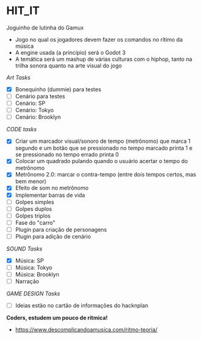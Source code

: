 # HIT_IT
Joguinho de lutinha do Gamux
- Jogo no qual os jogadores devem fazer os comandos no rítimo da música
- A engine usada (a princípio) será o Godot 3
- A temática será um mashup de várias culturas com o hiphop, tanto na trilha sonora quanto na arte visual do jogo


*Art Tasks*
- [x] Bonequinho (dummie) para testes
- [ ] Cenário para testes
- [ ] Cenário: SP
- [ ] Cenário: Tokyo
- [ ] Cenário: Brooklyn

*CODE tasks*
- [x] Criar um marcador visual/sonoro de tempo (metrônomo) que marca 1 segundo e um botão que se pressionado no tempo marcado printa 1 e se pressionado no tempo errado printa 0
- [x] Colocar um quadrado pulando quando o usuário acertar o tempo do metrônomo
- [x] Metrônomo 2.0: marcar o contra-tempo (entre dois tempos certos, mas bem menor)
- [x] Efeito de som no metrônomo
- [x] Implementar barras de vida
- [ ] Golpes simples
- [ ] Golpes duplos
- [ ] Golpes triplos
- [ ] Fase do "carro"
- [ ] Plugin para criação de personagens
- [ ] Plugin para adição de cenário

*SOUND Tasks*
- [x] Música: SP
- [ ] Música: Tokyo
- [ ] Música: Brooklyn
- [ ] Narração

*GAME DESIGN Tasks*
- [ ] Ideias estão no cartão de informações do hacknplan


**Coders, estudem um pouco de rítmica!**
- https://www.descomplicandoamusica.com/ritmo-teoria/
